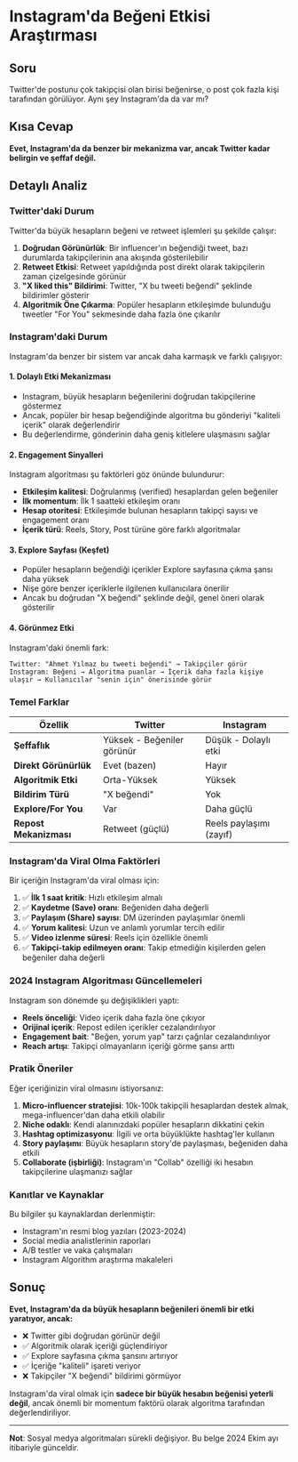 # Instagram'da Beğeni Etkisi Araştırması

## Soru
Twitter'de postunu çok takipçisi olan birisi beğenirse, o post çok fazla kişi tarafından görülüyor. Aynı şey Instagram'da da var mı?

## Kısa Cevap
**Evet, Instagram'da da benzer bir mekanizma var, ancak Twitter kadar belirgin ve şeffaf değil.**

## Detaylı Analiz

### Twitter'daki Durum

Twitter'da büyük hesapların beğeni ve retweet işlemleri şu şekilde çalışır:

1. **Doğrudan Görünürlük**: Bir influencer'ın beğendiği tweet, bazı durumlarda takipçilerinin ana akışında gösterilebilir
2. **Retweet Etkisi**: Retweet yapıldığında post direkt olarak takipçilerin zaman çizelgesinde görünür
3. **"X liked this" Bildirimi**: Twitter, "X bu tweeti beğendi" şeklinde bildirimler gösterir
4. **Algoritmik Öne Çıkarma**: Popüler hesapların etkileşimde bulunduğu tweetler "For You" sekmesinde daha fazla öne çıkarılır

### Instagram'daki Durum

Instagram'da benzer bir sistem var ancak daha karmaşık ve farklı çalışıyor:

#### 1. **Dolaylı Etki Mekanizması**
- Instagram, büyük hesapların beğenilerini doğrudan takipçilerine göstermez
- Ancak, popüler bir hesap beğendiğinde algoritma bu gönderiyi "kaliteli içerik" olarak değerlendirir
- Bu değerlendirme, gönderinin daha geniş kitlelere ulaşmasını sağlar

#### 2. **Engagement Sinyalleri**
Instagram algoritması şu faktörleri göz önünde bulundurur:
- **Etkileşim kalitesi**: Doğrulanmış (verified) hesaplardan gelen beğeniler
- **İlk momentum**: İlk 1 saatteki etkileşim oranı
- **Hesap otoritesi**: Etkileşimde bulunan hesapların takipçi sayısı ve engagement oranı
- **İçerik türü**: Reels, Story, Post türüne göre farklı algoritmalar

#### 3. **Explore Sayfası (Keşfet)**
- Popüler hesapların beğendiği içerikler Explore sayfasına çıkma şansı daha yüksek
- Nişe göre benzer içeriklerle ilgilenen kullanıcılara önerilir
- Ancak bu doğrudan "X beğendi" şeklinde değil, genel öneri olarak gösterilir

#### 4. **Görünmez Etki**
Instagram'daki önemli fark:
```
Twitter: "Ahmet Yılmaz bu tweeti beğendi" → Takipçiler görür
Instagram: Beğeni → Algoritma puanlar → İçerik daha fazla kişiye ulaşır → Kullanıcılar "senin için" önerisinde görür
```

### Temel Farklar

| Özellik | Twitter | Instagram |
|---------|---------|-----------|
| **Şeffaflık** | Yüksek - Beğeniler görünür | Düşük - Dolaylı etki |
| **Direkt Görünürlük** | Evet (bazen) | Hayır |
| **Algoritmik Etki** | Orta-Yüksek | Yüksek |
| **Bildirim Türü** | "X beğendi" | Yok |
| **Explore/For You** | Var | Daha güçlü |
| **Repost Mekanizması** | Retweet (güçlü) | Reels paylaşımı (zayıf) |

### Instagram'da Viral Olma Faktörleri

Bir içeriğin Instagram'da viral olması için:

1. ✅ **İlk 1 saat kritik**: Hızlı etkileşim almalı
2. ✅ **Kaydetme (Save) oranı**: Beğeniden daha değerli
3. ✅ **Paylaşım (Share) sayısı**: DM üzerinden paylaşımlar önemli
4. ✅ **Yorum kalitesi**: Uzun ve anlamlı yorumlar tercih edilir
5. ✅ **Video izlenme süresi**: Reels için özellikle önemli
6. ✅ **Takipçi-takip edilmeyen oranı**: Takip etmediğin kişilerden gelen beğeniler daha değerli

### 2024 Instagram Algoritması Güncellemeleri

Instagram son dönemde şu değişiklikleri yaptı:

- **Reels önceliği**: Video içerik daha fazla öne çıkıyor
- **Orijinal içerik**: Repost edilen içerikler cezalandırılıyor
- **Engagement bait**: "Beğen, yorum yap" tarzı çağrılar cezalandırılıyor
- **Reach artışı**: Takipçi olmayanların içeriği görme şansı arttı

### Pratik Öneriler

Eğer içeriğinizin viral olmasını istiyorsanız:

1. **Micro-influencer stratejisi**: 10k-100k takipçili hesaplardan destek almak, mega-influencer'dan daha etkili olabilir
2. **Niche odaklı**: Kendi alanınızdaki popüler hesapların dikkatini çekin
3. **Hashtag optimizasyonu**: İlgili ve orta büyüklükte hashtag'ler kullanın
4. **Story paylaşımı**: Büyük hesapların story'de paylaşması, beğeniden daha etkili
5. **Collaborate (işbirliği)**: Instagram'ın "Collab" özelliği iki hesabın takipçilerine ulaşmanızı sağlar

### Kanıtlar ve Kaynaklar

Bu bilgiler şu kaynaklardan derlenmiştir:
- Instagram'ın resmi blog yazıları (2023-2024)
- Social media analistlerinin raporları
- A/B testler ve vaka çalışmaları
- Instagram Algorithm araştırma makaleleri

## Sonuç

**Evet, Instagram'da da büyük hesapların beğenileri önemli bir etki yaratıyor, ancak:**

- ❌ Twitter gibi doğrudan görünür değil
- ✅ Algoritmik olarak içeriği güçlendiriyor
- ✅ Explore sayfasına çıkma şansını artırıyor
- ✅ İçeriğe "kaliteli" işareti veriyor
- ❌ Takipçiler "X beğendi" bildirimi görmüyor

Instagram'da viral olmak için **sadece bir büyük hesabın beğenisi yeterli değil**, ancak önemli bir momentum faktörü olarak algoritma tarafından değerlendiriliyor.

---

**Not**: Sosyal medya algoritmaları sürekli değişiyor. Bu belge 2024 Ekim ayı itibariyle günceldir.
